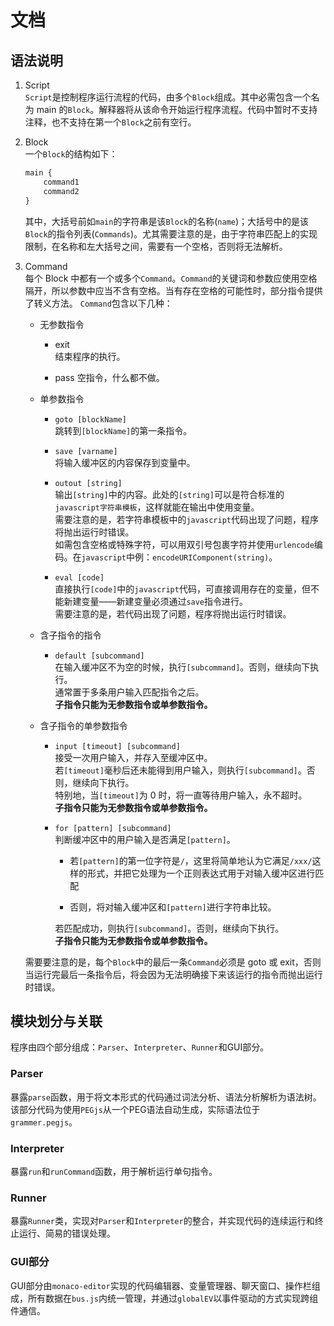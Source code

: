 # 文档

## 语法说明

1.  Script  
    `Script`是控制程序运行流程的代码，由多个`Block`组成。其中必需包含一个名为 main 的`Block`。解释器将从该命令开始运行程序流程。代码中暂时不支持注释，也不支持在第一个`Block`之前有空行。

2.  Block  
    一个`Block`的结构如下：

    ```javascript
    main {
        command1
        command2
    }
    ```

    其中，大括号前如`main`的字符串是该`Block`的名称(`name`)；大括号中的是该`Block`的指令列表(`Commands`)。尤其需要注意的是，由于字符串匹配上的实现限制，在名称和左大括号之间，需要有一个空格，否则将无法解析。

3.  Command  
    每个 Block 中都有一个或多个`Command`。`Command`的关键词和参数应使用空格隔开，所以参数中应当不含有空格。当有存在空格的可能性时，部分指令提供了转义方法。
    `Command`包含以下几种：

    *   无参数指令

        *   exit  
            结束程序的执行。

        *   pass
            空指令，什么都不做。

    *   单参数指令

        *   `goto [blockName]`  
            跳转到`[blockName]`的第一条指令。

        *   `save [varname]`  
            将输入缓冲区的内容保存到变量中。

        *   `outout [string]`  
            输出`[string]`中的内容。此处的`[string]`可以是符合标准的`javascript字符串模板`，这样就能在输出中使用变量。  
            需要注意的是，若字符串模板中的`javascript`代码出现了问题，程序将抛出运行时错误。  
            如需包含空格或特殊字符，可以用双引号包裹字符并使用`urlencode`编码。在`javascript`中例：`encodeURIComponent(string)`。

        *   `eval [code]`  
            直接执行`[code]`中的`javascript`代码，可直接调用存在的变量，但不能新建变量——新建变量必须通过`save`指令进行。  
            需要注意的是，若代码出现了问题，程序将抛出运行时错误。

    *   含子指令的指令

        *   `default [subcommand]`  
            在输入缓冲区不为空的时候，执行`[subcommand]`。否则，继续向下执行。  
            通常置于多条用户输入匹配指令之后。  
            **子指令只能为无参数指令或单参数指令。**

    *   含子指令的单参数指令

        *   `input [timeout] [subcommand]`  
            接受一次用户输入，并存入至缓冲区中。  
            若`[timeout]`毫秒后还未能得到用户输入，则执行`[subcommand]`。否则，继续向下执行。  
            特别地，当`[timeout]`为 0 时，将一直等待用户输入，永不超时。  
            **子指令只能为无参数指令或单参数指令。**

        *   `for [pattern] [subcommand]`  
            判断缓冲区中的用户输入是否满足`[pattern]`。

            *   若`[pattern]`的第一位字符是`/`，这里将简单地认为它满足`/xxx/`这样的形式，并把它处理为一个正则表达式用于对输入缓冲区进行匹配

            *   否则，将对输入缓冲区和`[pattern]`进行字符串比较。

            若匹配成功，则执行`[subcommand]`。否则，继续向下执行。  
            **子指令只能为无参数指令或单参数指令。**

    需要要注意的是，每个`Block`中的最后一条`Command`必须是 goto 或 exit，否则当运行完最后一条指令后，将会因为无法明确接下来该运行的指令而抛出运行时错误。

## 模块划分与关联
程序由四个部分组成：`Parser`、`Interpreter`、`Runner`和GUI部分。  

### Parser
暴露`parse`函数，用于将文本形式的代码通过词法分析、语法分析解析为语法树。  
该部分代码为使用`PEGjs`从一个PEG语法自动生成，实际语法位于`grammer.pegjs`。

### Interpreter
暴露`run`和`runCommand`函数，用于解析运行单句指令。

### Runner
暴露`Runner`类，实现对`Parser`和`Interpreter`的整合，并实现代码的连续运行和终止运行、简易的错误处理。

### GUI部分
GUI部分由`monaco-editor`实现的代码编辑器、变量管理器、聊天窗口、操作栏组成，所有数据在`bus.js`内统一管理，并通过`globalEV`以事件驱动的方式实现跨组件通信。